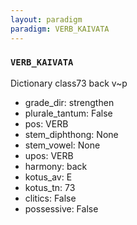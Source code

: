 ```yaml
---
layout: paradigm
paradigm: VERB_KAIVATA
---
```

### ` VERB_KAIVATA `

Dictionary class73 back v~p
* grade_dir: strengthen
* plurale_tantum: False
* pos: VERB
* stem_diphthong: None
* stem_vowel: None
* upos: VERB
* harmony: back
* kotus_av: E
* kotus_tn: 73
* clitics: False
* possessive: False
